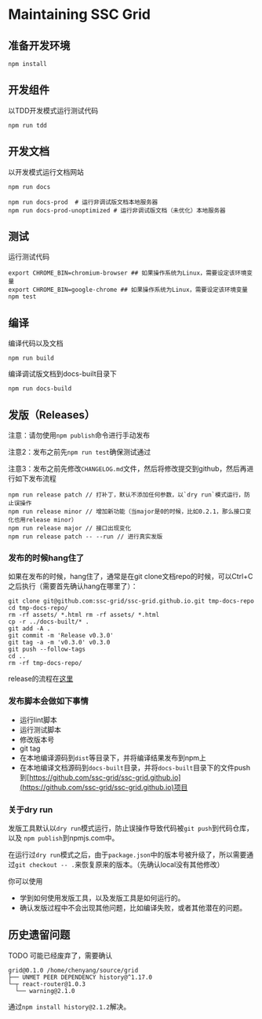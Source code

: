 # Maintaining SSC Grid

## 准备开发环境

```
npm install
```

## 开发组件

以TDD开发模式运行测试代码

```
npm run tdd
```

## 开发文档

以开发模式运行文档网站

```
npm run docs
```

```
npm run docs-prod  # 运行非调试版文档本地服务器
npm run docs-prod-unoptimized # 运行非调试版文档（未优化）本地服务器
```

## 测试

运行测试代码

```
export CHROME_BIN=chromium-browser ## 如果操作系统为Linux，需要设定该环境变量
export CHROME_BIN=google-chrome ## 如果操作系统为Linux，需要设定该环境变量
npm test
```

## 编译

编译代码以及文档

```
npm run build
```

编译调试版文档到docs-built目录下

```
npm run docs-build
```

## 发版（Releases）

注意：请勿使用`npm publish`命令进行手动发布

注意2：发布之前先`npm run test`确保测试通过

注意3：发布之前先修改`CHANGELOG.md`文件，然后将修改提交到github，然后再进行如下发布流程

```
npm run release patch // 打补丁，默认不添加任何参数，以`dry run`模式运行，防止误操作
npm run release minor // 增加新功能（当major是0的时候，比如0.2.1，那么接口变化也用release minor）
npm run release major // 接口出现变化
npm run release patch -- --run // 进行真实发版
```

### 发布的时候hang住了

如果在发布的时候，hang住了，通常是在git clone文档repo的时候，可以Ctrl+C之后执行（需要首先确认hang在哪里了）：

```
git clone git@github.com:ssc-grid/ssc-grid.github.io.git tmp-docs-repo
cd tmp-docs-repo/
rm -rf assets/ *.html rm -rf assets/ *.html
cp -r ../docs-built/* .
git add -A .
git commit -m 'Release v0.3.0'
git tag -a -m 'v0.3.0' v0.3.0
git push --follow-tags
cd ..
rm -rf tmp-docs-repo/
```

release的流程在[这里](https://github.com/AlexKVal/release-script/blob/master/src/release.js#L198)

### 发布脚本会做如下事情

- 运行lint脚本
- 运行测试脚本
- 修改版本号
- git tag
- 在本地编译源码到`dist`等目录下，并将编译结果发布到npm上
- 在本地编译文档源码到`docs-built`目录，并将`docs-built`目录下的文件push到[https://github.com/ssc-grid/ssc-grid.github.io](https://github.com/ssc-grid/ssc-grid.github.io)项目

### 关于dry run

发版工具默认以`dry run`模式运行，防止误操作导致代码被`git push`到代码仓库，以及
`npm publish`到npmjs.com中。

在运行过`dry run`模式之后，由于`package.json`中的版本号被升级了，所以需要通过`git checkout -- .`来恢复原来的版本。（先确认local没有其他修改）

你可以使用

- 学到如何使用发版工具，以及发版工具是如何运行的。
- 确认发版过程中不会出现其他问题，比如编译失败，或者其他潜在的问题。

## 历史遗留问题

TODO 可能已经废弃了，需要确认

```
grid@0.1.0 /home/chenyang/source/grid
├── UNMET PEER DEPENDENCY history@^1.17.0
└─┬ react-router@1.0.3 
  └── warning@2.1.0 
```

通过`npm install history@2.1.2`解决。
